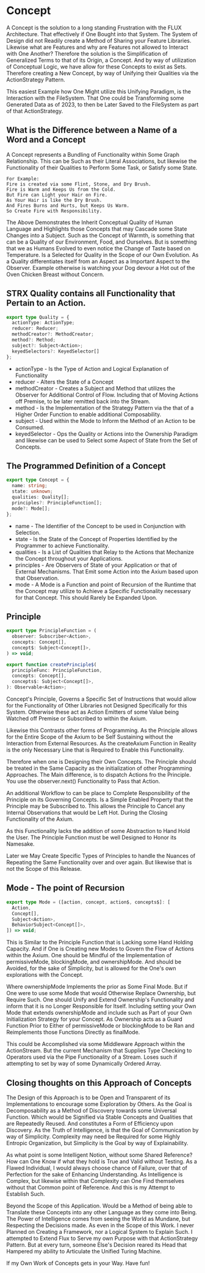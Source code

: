# Concept
A Concept is the solution to a long standing Frustration with the FLUX Architecture. That effectively if One Bought into that System. The System of Design did not Readily create a Method of Sharing your Feature Libraries. Likewise what are Features and why are Features not allowed to Interact with One Another? Therefore the solution is the Simplification of Generalized Terms to that of its Origin, a Concept. And by way of utilization of Conceptual Logic, we have allow for these Concepts to exist as Sets. Therefore creating a New Concept, by way of Unifying their Qualities via the ActionStrategy Pattern.

This easiest Example how One Might utilize this Unifying Paradigm, is the Interaction with the FileSystem. That One could be Transforming some Generated Data as of 2023, to then be Later Saved to the FileSystem as part of that ActionStrategy.

## What is the Difference between a Name of a Word and a Concept
A Concept represents a Bundling of Functionality within Some Graph Relationship. This can be Such as their Literal Associations, but likewise the Functionality of their Qualities to Perform Some Task, or Satisfy some State.
```
For Example:
Fire is created via some Flint, Stone, and Dry Brush.
Fire is Warm and Keeps Us from the Cold.
But Fire can Light your Hair on Fire.
As Your Hair is like the Dry Brush.
And Fires Burns and Hurts, but Keeps Us Warm.
So Create Fire with Responsibility.
```
The Above Demonstrates the Inherit Conceptual Quality of Human Language and Highlights those Concepts that may Cascade some State Changes into a Subject. Such as the Concept of Warmth, is something that can be a Quality of our Environment, Food, and Ourselves. But is something that we as Humans Evolved to even notice the Change of Taste based on Temperature. Is a Selected for Quality in the Scope of our Own Evolution. As a Quality differentiates itself from an Aspect as a Important Aspect to the Observer. Example otherwise is watching your Dog devour a Hot out of the Oven Chicken Breast without Concern.

## STRX Quality contains all Functionality that Pertain to an Action.
```typescript
export type Quality = {
  actionType: ActionType;
  reducer: Reducer;
  methodCreator?: MethodCreator;
  method?: Method;
  subject?: Subject<Action>;
  keyedSelectors?: KeyedSelector[]
};
```
* actionType - Is the Type of Action and Logical Explanation of Functionality
* reducer - Alters the State of a Concept
* methodCreator - Creates a Subject and Method that utilizes the Observer for Additional Control of Flow. Including that of Moving Actions off Premise, to be later remitted back into the Stream.
* method - Is the Implementation of the Strategy Pattern via the that of a Higher Order Function to enable additional Composability.
* subject - Used within the Mode to Inform the Method of an Action to be Consumed.
* keyedSelector - Ops the Quality or Actions into the Ownership Paradigm and likewise can be used to Select some Aspect of State from the Set of Concepts.

## The Programmed Definition of a Concept
```typescript
export type Concept = {
  name: string;
  state: unknown;
  qualities: Quality[];
  principles?: PrincipleFunction[];
  mode?: Mode[];
};
```
* name - The Identifier of the Concept to be used in Conjunction with Selection.
* state - Is the State of the Concept of Properties Identified by the Programmer to achieve Functionality.
* qualities - Is a List of Qualities that Relay to the Actions that Mechanize the Concept throughout your Applications.
* principles - Are Observers of State of your Application or that of External Mechanisms. That Emit some Action into the Axium based upon that Observation.
* mode - A Mode is a Function and point of Recursion of the Runtime that the Concept may utilize to Achieve a Specific Functionality necessary for that Concept. This should Rarely be Expanded Upon.

## Principle
``` typescript
export type PrincipleFunction = (
  observer: Subscriber<Action>,
  concepts: Concept[],
  concept$: Subject<Concept[]>,
) => void;

export function createPrinciple$(
  principleFunc: PrincipleFunction,
  concepts: Concept[],
  concepts$: Subject<Concept[]>,
): Observable<Action>;
```
Concept's Principle, Governs a Specific Set of Instructions that would allow for the Functionality of Other Libraries not Designed Specifically for this System. Otherwise these act as Action Emitters of some Value being Watched off Premise or Subscribed to within the Axium.

Likewise this Contrasts other forms of Programming. As the Principle allows for the Entire Scope of the Axium to be Self Sustaining without the Interaction from External Resources. As the createAxium Function in Reality is the only Necessary Line that is Required to Enable this Functionality.

Therefore when one is Designing their Own Concepts. The Principle should be treated in the Same Capacity as the initialization of other Programming Approaches. The Main difference, is to dispatch Actions fro the Principle. You use the observer.next() Functionality to Pass that Action.

An additional Workflow to can be place to Complete Responsibility of the Principle on its Governing Concepts. Is a Simple Enabled Property that the Principle may be Subscribed to. This allows the Principle to Cancel any Internal Observations that would be Left Hot. During the Closing Functionality of the Axium.

As this Functionality lacks the addition of some Abstraction to Hand Hold the User. The Principle Function must be well Designed to Honor its Namesake.

Later we May Create Specific Types of Principles to handle the Nuances of Repeating the Same Functionality over and over again. But likewise that is not the Scope of this Release.

## Mode - The point of Recursion
```typescript
export type Mode = ([action, concept, action$, concepts$]: [
  Action,
  Concept[],
  Subject<Action>,
  BehaviorSubject<Concept[]>,
]) => void;
```
This is Similar to the Principle Function that is Lacking some Hand Holding Capacity. And if One is Creating new Modes to Govern the Flow of Actions within the Axium. One should be Mindful of the Implementation of permissiveMode, blockingMode, and ownershipMode. And should be Avoided, for the sake of Simplicity, but is allowed for the One's own explorations with the Concept.

Where ownershipMode Implements the prior as Some Final Mode. But if One were to use some Mode that would Otherwise Replace Ownership, but Require Such. One should Unify and Extend Ownership's Functionality and inform that it is no Longer Responsible for Itself. Including setting your Own Mode that extends ownershipMode and include such as Part of your Own Initialization Strategy for your Concept. As Ownership acts as a Guard Function Prior to Either of permissiveMode or blockingMode to be Ran and Reimplements those Functions Directly as finalMode.

This could be Accomplished via some Middleware Approach within the ActionStream. But the current Mechanism that Supplies Type Checking to Operators used via the Pipe Functionality of a Stream. Loses such if attempting to set by way of some Dynamically Ordered Array.

## Closing thoughts on this Approach of Concepts
The Design of this Approach is to be Open and Transparent of its Implementations to encourage some Exploration by Others. As the Goal is Decomposability as a Method of Discovery towards some Universal Function. Which would be Signified via Stable Concepts and Qualities that are Repeatedly Reused. And constitutes a Form of Efficiency upon Discovery. As the Truth of Intelligence, is that the Goal of Communication by way of Simplicity. Complexity may need be Required for some Highly Entropic Organization, but Simplicity is the Goal by way of Explainability.

As what point is some Intelligent Notion, without some Shared Reference? How can One Know if what they hold is True and Valid without Testing. As a Flawed Individual, I would always choose chance of Failure, over that of Perfection for the sake of Enhancing Understanding. As Intelligence is Complex, but likewise within that Complexity can One Find themselves without that Common point of Reference. And this is my Attempt to Establish Such.

Beyond the Scope of this Application. Would be a Method of being able to Translate these Concepts into any other Language as they come into Being. The Power of Intelligence comes from seeing the World as Mundane, but Respecting the Decisions made. As even in the Scope of this Work. I never Planned on Creating a Framework, nor a Logical System to Explain Such. I attempted to Extend Flux to Serve my own Purpose with that ActionStrategy Pattern. But at every turn, someone Else's Decision reared its Head that Hampered my ability to Articulate the Unified Turing Machine.

If my Own Work of Concepts gets in your Way. Have fun!
